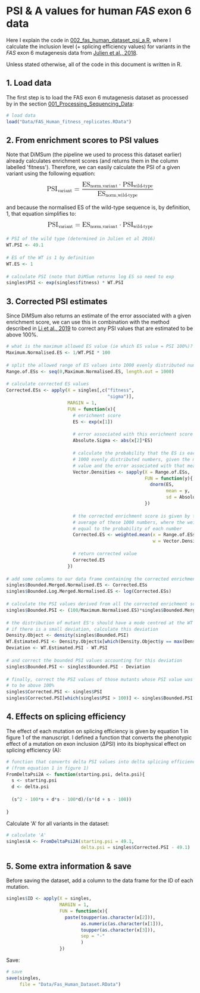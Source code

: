 # PSI & A values for human _FAS_ exon 6 data

Here I explain the code in [002\_fas\_human\_dataset\_psi\_a.R](./002_fas_human_dataset_psi_a.R), where I calculate the inclusion level (+ splicing efficiency values) for variants in the _FAS_ exon 6 mutagenesis data from [Julien et al., 2018](http://dx.doi.org/10.1038/ncomms11558).

Unless stated otherwise, all of the code in this document is written in R.


## 1. Load data

The first step is to load the FAS exon 6 mutagenesis dataset as processed by in the section [001\_Processing\_Sequencing\_Data](../001_Processing_Sequencing_Data):

```r
# load data
load("Data/FAS_Human_fitness_replicates.RData")
```


## 2. From enrichment scores to PSI values

Note that DiMSum (the pipeline we used to process this dataset earlier) already calculates enrichment scores (and returns them in the column labelled 'fitness'). Therefore, we can easily calculate the PSI of a given variant using the following equation:

<p align="center">
  <img src="Equations/psi_var_1.gif">
</p>

and because the normalised ES of the wild-type sequence is, by definition, 1, that equation simplifies to:

<p align="center">
  <img src="Equations/psi_var_2.gif">
</p>

```r
# PSI of the wild type (determined in Julien et al 2016)
WT.PSI <- 49.1

# ES of the WT is 1 by definition
WT.ES <- 1

# calculate PSI (note that DiMSum returns log ES so need to exp
singles$PSI <- exp(singles$fitness) * WT.PSI
```


## 3. Corrected PSI estimates

Since DiMSum also returns an estimate of the error associated with a given enrichment score, we can use this in combination with the method described in [Li et al., 2019](http://dx.doi.org/10.1038/s41467-019-11735-3) to correct any PSI values that are estimated to be above 100%.


```r
# what is the maximum allowed ES value (ie which ES value = PSI 100%)?
Maximum.Normalised.ES <- 1/WT.PSI * 100

# split the allowed range of ES values into 1000 evenly distributed numbers
Range.of.ESs <- seq(0,Maximum.Normalised.ES, length.out = 1000)

# calculate corrected ES values
Corrected.ESs <- apply(X = singles[,c("fitness",
                                      "sigma")],
                       MARGIN = 1,
                       FUN = function(x){
                         # enrichment score
                         ES <- exp(x[1])
                         
                         # error associated with this enrichment score
                         Absolute.Sigma <- abs(x[2]*ES)
                         
                         # calculate the probability that the ES is each of the
                         # 1000 evenly distributed numbers, given the measured ES
                         # value and the error associated with that measurement
                         Vector.Densities <- sapply(X = Range.of.ESs,
                                                    FUN = function(y){
                                                      dnorm(ES,
                                                            mean = y,
                                                            sd = Absolute.Sigma)
                                                    })
                         
                         # the corrected enrichment score is given by the weighed
                         # average of these 1000 numbers, where the weights are
                         # equal to the probability of each number
                         Corrected.ES <- weighted.mean(x = Range.of.ESs,
                                                       w = Vector.Densities)
                         
                         # return corrected value
                         Corrected.ES
                       })

# add some columns to our data frame containing the corrected enrichment values
singles$Bounded.Merged.Normalised.ES <- Corrected.ESs
singles$Bounded.Log.Merged.Normalised.ES <- log(Corrected.ESs)

# calculate the PSI values derived from all the corrected enrichment scores 
singles$Bounded.PSI <- (100/Maximum.Normalised.ES)*singles$Bounded.Merged.Normalised.ES

# the distribution of mutant ES's should have a mode centred at the WT ES;
# if there is a small deviation, calculate this deviation 
Density.Object <- density(singles$Bounded.PSI)
WT.Estimated.PSI <- Density.Object$x[which(Density.Object$y == max(Density.Object$y))]
Deviation <- WT.Estimated.PSI - WT.PSI

# and correct the bounded PSI values accounting for this deviation
singles$Bounded.PSI <- singles$Bounded.PSI - Deviation

# finally, correct the PSI values of those mutants whose PSI value was estimated
# to be above 100%
singles$Corrected.PSI <- singles$PSI
singles$Corrected.PSI[which(singles$PSI > 100)] <- singles$Bounded.PSI[which(singles$PSI > 100)]
```


## 4. Effects on splicing efficiency

The effect of each mutation on splicing efficiency is given by equation 1 in figure 1 of the manuscript. I defined a function that converts the phenotypic effect of a mutation on exon inclusion (ΔPSI) into its biophysical effect on splicing efficiency (A):

```r
# function that converts delta PSI values into delta splicing efficiency A
# (from equation 1 in figure 1)
FromDeltaPsi2A <- function(starting.psi, delta.psi){
  s <- starting.psi
  d <- delta.psi
  
  (s^2 - 100*s + d*s - 100*d)/(s*(d + s - 100))
  
}
```
Calculate 'A' for all variants in the dataset:

```r
# calculate 'A'
singles$A <- FromDeltaPsi2A(starting.psi = 49.1,
                            delta.psi = singles$Corrected.PSI - 49.1)
```


## 5. Some extra information & save

Before saving the dataset, add a column to the data frame for the ID of each mutation.

```r
singles$ID <- apply(X = singles,
                    MARGIN = 1,
                    FUN = function(x){
                      paste(toupper(as.character(x[2])),
                            as.numeric(as.character(x[1])),
                            toupper(as.character(x[3])),
                            sep = "-"
                            )
                    })

```
Save:

```r
# save
save(singles,
     file = "Data/Fas_Human_Dataset.RData")
```

